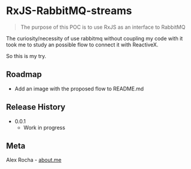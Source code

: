 # RxJS-RabbitMQ-streams
> The purpose of this POC is to use RxJS as an interface to RabbitMQ

The curiosity/necessity of use rabbitmq without coupling my code with it took me to study an possible flow to connect it with ReactiveX.

So this is my try.

## Roadmap

* Add an image with the proposed flow to README.md

## Release History

* 0.0.1
    * Work in progress

## Meta

Alex Rocha - [about.me](http://about.me/alex.rochas)
